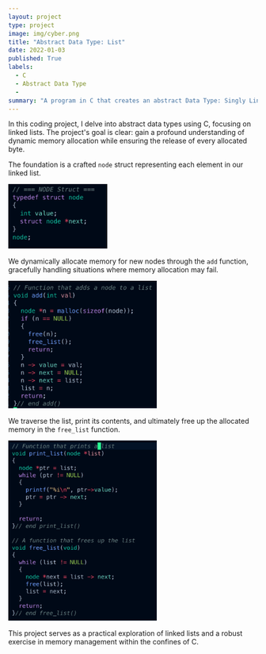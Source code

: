 ```yaml
---
layout: project
type: project
image: img/cyber.png
title: "Abstract Data Type: List"
date: 2022-01-03
published: True
labels:
  - C
  - Abstract Data Type
  - 
summary: "A program in C that creates an abstract Data Type: Singly Linked List."
---
```

In this coding project, I delve into abstract data types using C, focusing on linked lists. The project's goal is clear: gain a profound understanding of dynamic memory allocation while ensuring the release of every allocated byte.

The foundation is a crafted `node` struct representing each element in our linked list.

<img width="200px" src = "../img/struct.png" class="img-thumbnail" img>

We dynamically allocate memory for new nodes through the `add` function, gracefully handling situations where memory allocation may fail.

<img width="300px" src = "../img/add.png" class="img-thumbnail" img>

We traverse the list, print its contents, and ultimately free up the allocated memory in the `free_list` function.

<img width="300px" src = "../img/Print-free.png" class="img-thumbnail" img>

This project serves as a practical exploration of linked lists and a robust exercise in memory management within the confines of C. 
